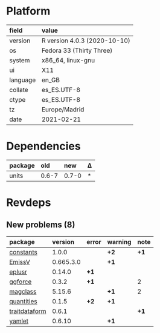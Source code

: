 # Platform

|field    |value                        |
|:--------|:----------------------------|
|version  |R version 4.0.3 (2020-10-10) |
|os       |Fedora 33 (Thirty Three)     |
|system   |x86_64, linux-gnu            |
|ui       |X11                          |
|language |en_GB                        |
|collate  |es_ES.UTF-8                  |
|ctype    |es_ES.UTF-8                  |
|tz       |Europe/Madrid                |
|date     |2021-02-21                   |

# Dependencies

|package |old   |new   |Δ  |
|:-------|:-----|:-----|:--|
|units   |0.6-7 |0.7-0 |*  |

# Revdeps

## New problems (8)

|package                                    |version   |error  |warning |note   |
|:------------------------------------------|:---------|:------|:-------|:------|
|[constants](problems.md#constants)         |1.0.0     |       |__+2__  |__+1__ |
|[EmissV](problems.md#emissv)               |0.665.3.0 |       |__+1__  |       |
|[eplusr](problems.md#eplusr)               |0.14.0    |__+1__ |        |       |
|[ggforce](problems.md#ggforce)             |0.3.2     |__+1__ |        |2      |
|[magclass](problems.md#magclass)           |5.15.6    |       |__+1__  |2      |
|[quantities](problems.md#quantities)       |0.1.5     |__+2__ |__+1__  |       |
|[traitdataform](problems.md#traitdataform) |0.6.1     |       |        |__+1__ |
|[yamlet](problems.md#yamlet)               |0.6.10    |       |__+1__  |       |

